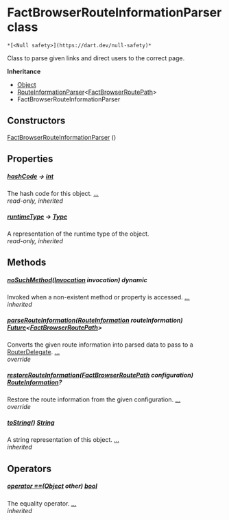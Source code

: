 


# FactBrowserRouteInformationParser class






    *[<Null safety>](https://dart.dev/null-safety)*



<p>Class to parse given links and direct users to the correct page.</p>


**Inheritance**

- [Object](https://api.flutter.dev/flutter/dart-core/Object-class.html)
- [RouteInformationParser](https://api.flutter.dev/flutter/widgets/RouteInformationParser-class.html)&lt;[FactBrowserRoutePath](../navigation_fact_browser_routes/FactBrowserRoutePath-class.md)>
- FactBrowserRouteInformationParser






## Constructors

[FactBrowserRouteInformationParser](../navigation_fact_browser_rout_information_parser/FactBrowserRouteInformationParser/FactBrowserRouteInformationParser.md) ()

    


## Properties

##### [hashCode](https://api.flutter.dev/flutter/dart-core/Object/hashCode.html) &#8594; [int](https://api.flutter.dev/flutter/dart-core/int-class.html)



The hash code for this object. [...](https://api.flutter.dev/flutter/dart-core/Object/hashCode.html)  
_read-only, inherited_



##### [runtimeType](https://api.flutter.dev/flutter/dart-core/Object/runtimeType.html) &#8594; [Type](https://api.flutter.dev/flutter/dart-core/Type-class.html)



A representation of the runtime type of the object.   
_read-only, inherited_




## Methods

##### [noSuchMethod](https://api.flutter.dev/flutter/dart-core/Object/noSuchMethod.html)([Invocation](https://api.flutter.dev/flutter/dart-core/Invocation-class.html) invocation) dynamic



Invoked when a non-existent method or property is accessed. [...](https://api.flutter.dev/flutter/dart-core/Object/noSuchMethod.html)  
_inherited_



##### [parseRouteInformation](../navigation_fact_browser_rout_information_parser/FactBrowserRouteInformationParser/parseRouteInformation.md)([RouteInformation](https://api.flutter.dev/flutter/widgets/RouteInformation-class.html) routeInformation) [Future](https://api.flutter.dev/flutter/dart-async/Future-class.html)&lt;[FactBrowserRoutePath](../navigation_fact_browser_routes/FactBrowserRoutePath-class.md)>



Converts the given route information into parsed data to pass to a
<a href="https://api.flutter.dev/flutter/widgets/RouterDelegate-class.html">RouterDelegate</a>. [...](../navigation_fact_browser_rout_information_parser/FactBrowserRouteInformationParser/parseRouteInformation.md)  
_override_



##### [restoreRouteInformation](../navigation_fact_browser_rout_information_parser/FactBrowserRouteInformationParser/restoreRouteInformation.md)([FactBrowserRoutePath](../navigation_fact_browser_routes/FactBrowserRoutePath-class.md) configuration) [RouteInformation](https://api.flutter.dev/flutter/widgets/RouteInformation-class.html)?



Restore the route information from the given configuration. [...](../navigation_fact_browser_rout_information_parser/FactBrowserRouteInformationParser/restoreRouteInformation.md)  
_override_



##### [toString](https://api.flutter.dev/flutter/dart-core/Object/toString.html)() [String](https://api.flutter.dev/flutter/dart-core/String-class.html)



A string representation of this object. [...](https://api.flutter.dev/flutter/dart-core/Object/toString.html)  
_inherited_




## Operators

##### [operator ==](https://api.flutter.dev/flutter/dart-core/Object/operator_equals.html)([Object](https://api.flutter.dev/flutter/dart-core/Object-class.html) other) [bool](https://api.flutter.dev/flutter/dart-core/bool-class.html)



The equality operator. [...](https://api.flutter.dev/flutter/dart-core/Object/operator_equals.html)  
_inherited_











